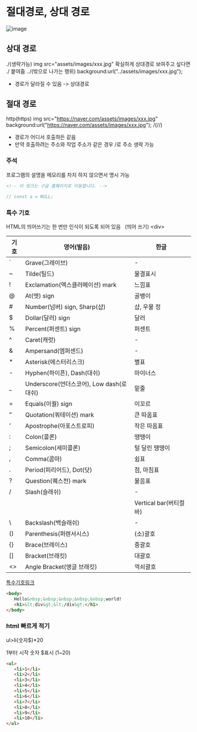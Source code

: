 # 절대경로, 상대 경로

![image](https://user-images.githubusercontent.com/54137044/103299003-ec6e2000-4a3e-11eb-8a5e-387638804978.png)

## 상대 경로

./(생략가능)
img src="assets/images/xxx.jpg"
확실하게 상대경로 보여주고 싶다면 ./ 붙여줌
../(밖으로 나가는 행위)
background:url("../assets/images/xxx.jpg");

-  경로가 달라질 수 있음 -> 상대경로

## 절대 경로

http(https)
img src="https://naver.com/assets/images/xxx.jpg"
background:url("https://naver.com/assets/images/xxx.jpg");
/(//)

-  경로가 어디서 호출하든 같음
-  만약 호출하려는 주소와 작업 주소가 같은 경우 /로 주소 생략 가능

### 주석

프로그램의 설명을 메모리를 차지 하지 않으면서 명시 가능

```html
<!-- 이 링크는 구글 홈페이지로 이동합니다. -->
```

```javascript
// const a = NULL;
```

### 특수 기호

HTML의 띄어쓰기는 한 번만 인식이 되도록 되어 있음
&nbsp; (띄어 쓰기)
&lt;div&gt;

| 기호 | 영어(발음)                               | 한글                    |
| ---- | ---------------------------------------- | ----------------------- |
| `    | Grave(그레이브)                          | -                       |
| ~    | Tilde(틸드)                              | 물결표시                |
| !    | Exclamation(엑스클러메이션) mark         | 느낌표                  |
| @    | At(엣) sign                              | 골뱅이                  |
| #    | Number(넘버) sign, Sharp(샵)             | 샵, 우물 정             |
| $    | Dollar(달러) sign                        | 달러                    |
| %    | Percent(퍼센트) sign                     | 퍼센트                  |
| ^    | Caret(캐럿)                              | -                       |
| &    | Ampersand(엠퍼센드)                      | -                       |
| \*   | Asterisk(에스터리스크)                   | 별표                    |
| -    | Hyphen(하이픈), Dash(대쉬)               | 마이너스                |
| \_   | Underscore(언더스코어), Low dash(로대쉬) | 밑줄                    |
| =    | Equals(이퀄) sign                        | 이꼬르                  |
| “    | Quotation(쿼테이션) mark                 | 큰 따옴표               |
| ‘    | Apostrophe(아포스트로피)                 | 작은 따옴표             |
| :    | Colon(콜론)                              | 땡땡이                  |
| ;    | Semicolon(세미콜론)                      | 털 달린 땡땡이          |
| ,    | Comma(콤마)                              | 쉼표                    |
| .    | Period(피리어드), Dot(닷)                | 점, 마침표              |
| ?    | Question(퀘스천) mark                    | 물음표                  |
| /    | Slash(슬래쉬)                            | -                       |
|      |                                          | Vertical bar(버티컬 바) |
| \    | Backslash(백슬래쉬)                      | -                       |
| ()   | Parenthesis(퍼렌서시스)                  | (소)괄호                |
| {}   | Brace(브레이스)                          | 중괄호                  |
| []   | Bracket(브래킷)                          | 대괄호                  |
| <>   | Angle Bracket(앵글 브래킷)               | 꺽쇠괄호                |

[특수기호링크](https://www.freeformatter.com/html-entities.html)

```html
<body>
   Hello&nbsp;&nbsp;&nbsp;&nbsp;&nbsp;world!
   <h1>&lt;div&gt;&lt;/div&gt;</h1>
</body>
```

### html 빠르게 적기

ul>li{숫자$}\*20

1부터 시작 숫자 $표시 (1~20)

```html
<ul>
   <li>1</li>
   <li>2</li>
   <li>3</li>
   <li>4</li>
   <li>5</li>
   <li>6</li>
   <li>7</li>
   <li>8</li>
   <li>9</li>
   <li>10</li>
</ul>
```
